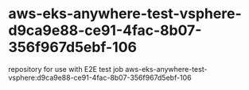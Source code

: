 # aws-eks-anywhere-test-vsphere-d9ca9e88-ce91-4fac-8b07-356f967d5ebf-106
repository for use with E2E test job aws-eks-anywhere-test-vsphere:d9ca9e88-ce91-4fac-8b07-356f967d5ebf-106
